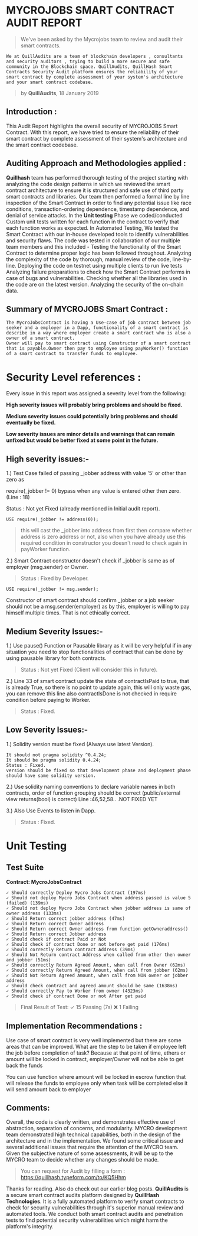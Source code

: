 # MYCROJOBS SMART CONTRACT AUDIT REPORT



>We've been asked by the Mycrojobs team to review and audit their smart contracts.
```
We at QuillAudits are a team of blockchain developers , consultants and security auditors , trying to build a more secure and safe community in the Blockchain space. QuillAudits, QuillHash Smart Contracts Security Audit platform ensures the reliability of your smart contract by complete assessment of your system's architecture and your smart contract codebase.
```
>by **QuillAudits**, 18 January 2019

## Introduction :

This Audit Report highlights the overall security of MYCROJOBS Smart Contract. With this report, we have tried to ensure the reliability of their smart contract by complete assessment of their system's architecture and the smart contract codebase.

## Auditing Approach and Methodologies applied :

**Quillhash** team has performed thorough testing of the project starting with analyzing the code design patterns in which we reviewed the smart contract architecture to ensure it is structured and safe use of third party smart contracts and libraries.
Our team then performed a formal line by line inspection of the Smart Contract in order to find any potential issue like race conditions, transaction-ordering dependence, timestamp dependence, and denial of service attacks.
In the **Unit testing** Phase we coded/conducted Custom unit tests written for each function in the contract to verify that each function works as expected. In Automated Testing, We tested the Smart Contract with our in-house developed tools to identify vulnerabilities and security flaws.
The code was tested in collaboration of our multiple team members and this included -
Testing the functionality of the Smart Contract to determine proper logic has been followed throughout.
Analyzing the complexity of the code by thorough, manual review of the code, line-by-line.
Deploying the code on testnet using multiple clients to run live tests
Analyzing failure preparations to check how the Smart Contract performs in case of bugs and vulnerabilities.
Checking whether all the libraries used in the code are on the latest version.
Analyzing the security of the on-chain data.

## Summary of MYCROJOBS Smart Contract :
```
The MycroJobsContract is having a Use-case of job contract between job seeker and a employer in a Dapp, functionality of a smart contract is describe in a way where employer create a smart contract who is also a owner of a smart contract.
Owner will pay to smart contract using Constructor of a smart contract that is payable.Owner then pay to employee using payWorker() function of a smart contract to transfer funds to employee.
```

# Security Level references :

Every issue in this report was assigned a severity level from the following:

**High severity issues will probably bring problems and should be fixed.**

**Medium severity issues could potentially bring problems and should eventually be fixed.**

**Low severity issues are minor details and warnings that can remain unfixed but would be better fixed at some point in the future.**

## High severity issues:-


1.) Test Case failed of passing _jobber address with value '5' or other than zero as

require(_jobber != 0) bypass when any value is entered other then zero.(Line : 18)

Status : Not yet Fixed (already mentioned in Initial audit report).

```USE require(_jobber != address(0));```

> this will cast the _jobber into address from first then compare whether address is zero address or not,
also when you have already use this required condition in constructor you doesn't need to check again in payWorker function.


2.) Smart Contract constructor doesn't check if _jobber is same as of employer (msg.sender) or Owner.

> Status : Fixed by Developer.

```USE require(_jobber != msg.sender);```

Constructor of smart contract should confirm _jobber or a job seeker should not be a msg.sender(employer) as by this, employer is willing to pay himself multiple times. That is not ethically correct.

## Medium Severity Issues:-

1.) Use pause() Function or Pausable library as it will be very helpful if in any situation you need to stop functionalities of contract that can be done by using pausable library for both contracts.

> Status : Not yet Fixed (Client will consider this in future).

2.) Line 33 of smart contract update the state of contractIsPaid to true, that is already True, so there is no point to update again, this will only waste gas, you can remove this line also contractIsDone is not checked in require condition before paying to Worker.

> Status : Fixed.

## Low Severity Issues:-

1.) Solidity version must be fixed (Always use latest Version).
```
It should not pragma solidity ^0.4.24;
It should be pragma solidity 0.4.24;
Status : Fixed.
version should be fixed so that development phase and deployment phase should have same solidity version.
```

2.) Use solidity naming conventions to declare variable names in both contracts, order of function grouping should be correct (public/external view returns(bool) is correct) Line :46,52,58.. .NOT FIXED YET

3.) Also Use Events to listen in Dapp.
>Status : Fixed.
   # Unit Testing

## Test Suite

**Contract: MycroJobsContract**
```
✓ Should correctly Deploy Mycro Jobs Contract (197ms)
✓ Should not deploy Mycro Jobs Contract when address passed is value 5 (failed) (139ms)
✓ Should not deploy Mycro Jobs Contract when jobber address is same of owner address (133ms)
✓ Should Return correct jobber address (47ms)
✓ Should Return correct Owner address
✓ Should Return correct Owner address from function getOwneraddress()
✓ Should Return correct Jobber address
✓ Should check if contract Paid or Not
✓ Should check if contract Done or not before get paid (176ms)
✓ Should correctly Return contract Address (39ms)
✓ Should Not Return contract Address when called from other then owner and jobber (51ms)
✓ Should correctly Return Agreed Amount, when call from Owner (62ms)
✓ Should correctly Return Agreed Amount, when call from jobber (62ms)
✓ Should Not Return Agreed Amount, when call from NON owner or jobber address
✓ Should check contract and agreed amount should be same (1638ms)
✓ Should correctly Pay to Worker from owner (4323ms)
✓ Should check if contract Done or not After get paid
```

>Final Result of Test:
✓ 15 Passing (7s)
❌ 1 Failing


## Implementation Recommendations :

Use case of smart contract is very well implemented but there are some areas that can be improved.
What are the step to be taken if employee left the job before completion of task? Because at that point of time, ethers or amount will be locked in contract, employer/Owner will not be able to get back the funds

You can use function where amount will be locked in escrow function that will release the funds to employee only when task will be completed else it will send amount back to employer

## Comments:

Overall, the code is clearly written, and demonstrates effective use of abstraction, separation of concerns, and modularity. MYCRO development team demonstrated high technical capabilities, both in the design of the architecture and in the implementation.
We found some critical issue and several additional issues that require the attention of the MYCRO team. Given the subjective nature of some assessments, it will be up to the MYCRO team to decide whether any changes should be made.

>You can request for Audit by filling a form :
https://quillhash.typeform.com/to/KQ5Hhm

Thanks for reading. Also do check out our earlier blog posts.
**QuillAudits** is a secure smart contract audits platform designed by **QuillHash Technologies**. It is a fully automated platform to verify smart contracts to check for security vulnerabilities through it's superior manual review and automated tools. We conduct both smart contract audits and penetration tests to find potential security vulnerabilities which might harm the platform's integrity.


